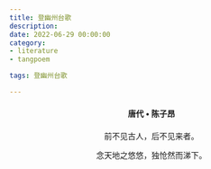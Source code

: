 ```yaml
---
title: 登幽州台歌
description:
date: 2022-06-29 00:00:00
category:
- literature
- tangpoem

tags: 登幽州台歌

---
```


<div id="poem-author">
唐代 • 陈子昂
</div>
<div id="poem-body">
<p class="poem-paragraph">前不见古人，后不见来者。</p>
<p class="poem-paragraph">念天地之悠悠，独怆然而涕下。</p>

</div>

<style>

#poem-author {
    width: 100%;
    text-align: center;
    margin: 20px 0;
    font-weight: bold;
}
#poem-body {
    width: 100%;
    text-align: center;
}
.poem-paragraph {
    font-family: "仿宋"
}

</style>